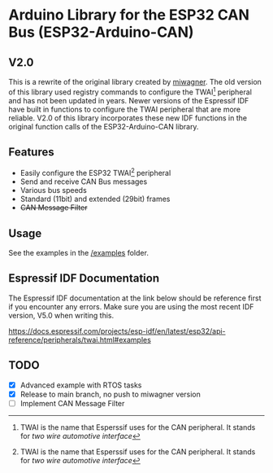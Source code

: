 # Arduino Library for the ESP32 CAN Bus (ESP32-Arduino-CAN)

## V2.0
This is a rewrite of the original library created by [miwagner](https://github.com/miwagner/ESP32-Arduino-CAN). The old version of this library used registry commands to configure the TWAI[^1] peripheral and has not been updated in years. Newer versions of the Espressif IDF have built in functions to configure the TWAI peripheral that are more reliable. V2.0 of this library incorporates these new IDF functions in the original function calls of the ESP32-Arduino-CAN library.

## Features
* Easily configure the ESP32 TWAI[^1] peripheral
* Send and receive CAN Bus messages
* Various bus speeds
* Standard (11bit) and extended (29bit) frames
* ~~CAN Message Filter~~

## Usage
See the examples in the [/examples](examples) folder.

## Espressif IDF Documentation
The Espressif IDF documentation at the link below should be reference first if you encounter any errors. Make sure you are using the most recent IDF version, V5.0 when writing this. 

https://docs.espressif.com/projects/esp-idf/en/latest/esp32/api-reference/peripherals/twai.html#examples

## TODO
- [x] Advanced example with RTOS tasks
- [x] Release to main branch, no push to miwagner version
- [ ] Implement CAN Message Filter

[^1]: TWAI is the name that Esperssif uses for the CAN peripheral. It stands for *two wire automotive interface*